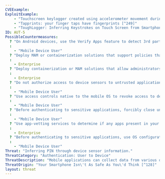 ```yaml
--- 
CVEExample: 
ExploitExample: 
    - "Touchscreen keylogger created using accelerometer movement during typing [^248]"
    - "Tapprints: your finger taps have fingerprints [^249]"
    - "ToughLogger: Inferring Keystrokes on Touch Screen from Smartphone Motion [^250]"
ID: AUT-5
PossibleCountermeasures: 
  ? "On Android devices, use the Verify Apps feature to detect 3rd party apps that appear to abuse access to device sensors."
  : 
    - "Mobile Device User"
  ? "Deploy MAM or containerization solutions that support policies that can enforce strong encryption on any data stored on the SD card by trusted apps"
  : 
    - Enterprise
  ? "Deploy containerization or MAM solutions that allow administrators to restrict access to device sensors by untrusted apps."
  : 
    - Enterprise
  ? "Do not authorize access to device sensors to untrusted applications when those applications are not in use."
  : 
    - "Mobile Device User"
  ? "Use access controls native to the mobile OS to revoke access to device peripherals or services when related application functions are no longer in use."
  : 
    - "Mobile Device User"
  ? "Before authenticating to sensitive applications, forcibly close untrusted applications with access to device sensors such as an accelerometer or gyroscope."
  : 
    - "Mobile Device User"
  ? "Use app-vetting services to determine if any apps present in your mobile device deployment appear to use sensor data in an untrusted manner so appropriate policies and controls can be established to mitigate those risks."
  : 
    - Enterprise
  ? "Before authenticating to sensitive applications, use OS configuration settings to revoke global access to device sensors such as an accelerometer or gyroscope."
  :
    - "Mobile Device User"
Threat: "Inferring PIN through device sensor information."
ThreatCategory: "Authentication: User to Device"
ThreatDescription: "Mobile applications can collect data from various device sensors such as an accelerometer, gyroscope, microphone, or camera to calculate what areas of the mobile device screen are being tapped by the user. This data can be analyzed to infer with high probability (70%) the information entered by the user, such as a PIN or password. The success of this attack improves as additional data is collected from activity by a given user."
ThreatOrigin: "Your Smartphone Isn\'t As Safe As You\'d Think [^128]"
layout: threat
---
```

